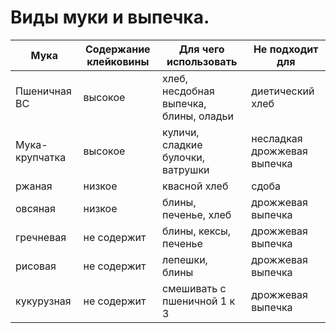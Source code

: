 # Виды муки и выпечка.

| Мука           | Содержание клейковины | Для чего использовать                  | Не подходит для             |
|----------------|-----------------------|----------------------------------------|-----------------------------|
| Пшеничная ВС   | высокое               | хлеб, несдобная выпечка, блины, оладьи | диетический хлеб            |
| Мука-крупчатка | высокое               | куличи, сладкие булочки, ватрушки      | несладкая дрожжевая выпечка |
| ржаная         | низкое                | квасной хлеб                           | сдоба                       |
| овсяная        | низкое                | блины, печенье, хлеб                   | дрожжевая выпечка           |
| гречневая      | не содержит           | блины, кексы, печенье                  | дрожжевая выпечка           |
| рисовая        | не содержит           | лепешки, блины                         | дрожжевая выпечка           |
| кукурузная     | не содержит           | смешивать с пшеничной 1 к 3            | дрожжевая выпечка           |
